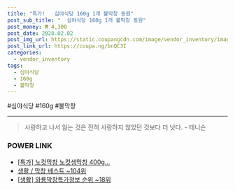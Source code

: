 ```yaml
--- 
title: "특가!   심야식당 160g 1개 불막창 동원" 
post_sub_title: "  심야식당 160g 1개 불막창 동원" 
post_money: ₩ 4,300 
post_date: 2020.02.02 
post_img_url: https://static.coupangcdn.com/image/vendor_inventory/images/2017/07/29/0/8/af446f1d-1b21-4438-b1b3-40244c86d651.jpg 
post_link_url: https://coupa.ng/bnQC3I 
categories: 
  - vendor_inventory 
tags: 
  - 심야식당 
  - 160g 
  - 불막창 
--- 
```

  #심야식당 #160g #불막창 
<hr> 

> 사랑하고 나서 잃는 것은 전혀 사랑하지 않았던 것보다 더 낫다. - 테니슨 


### POWER LINK

* <a href="https://blog.naver.com/sakai111/221793109014" target="_blank">[특가] 노컷막창 노컷생막창 400g...</a>
* <a href="https://blog.naver.com/santokki14/221793055634" target="_blank">생활 / 막창 베스트 ~104위</a>
* <a href="https://blog.naver.com/sakai111/221772911082" target="_blank"> [생활] 와룡막창특가정보 순위 ~18위</a>
